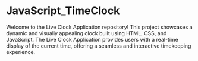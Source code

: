 # JavaScript_TimeClock
Welcome to the Live Clock Application repository! This project showcases a dynamic and visually appealing clock built using HTML, CSS, and JavaScript. The Live Clock Application provides users with a real-time display of the current time, offering a seamless and interactive timekeeping experience.
